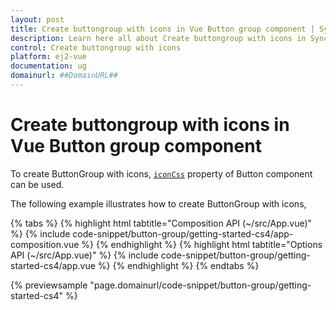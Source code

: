 ```yaml
---
layout: post
title: Create buttongroup with icons in Vue Button group component | Syncfusion
description: Learn here all about Create buttongroup with icons in Syncfusion Vue Button group component of Syncfusion Essential JS 2 and more.
control: Create buttongroup with icons 
platform: ej2-vue
documentation: ug
domainurl: ##DomainURL##
---
```


# Create buttongroup with icons in Vue Button group component

To create ButtonGroup with icons, [`iconCss`](https://ej2.syncfusion.com/vue/documentation/api/button/#iconcss) property of Button component can be used.

The following example illustrates how to create ButtonGroup with icons,

{% tabs %}
{% highlight html tabtitle="Composition API (~/src/App.vue)" %}
{% include code-snippet/button-group/getting-started-cs4/app-composition.vue %}
{% endhighlight %}
{% highlight html tabtitle="Options API (~/src/App.vue)" %}
{% include code-snippet/button-group/getting-started-cs4/app.vue %}
{% endhighlight %}
{% endtabs %}
        
{% previewsample "page.domainurl/code-snippet/button-group/getting-started-cs4" %}